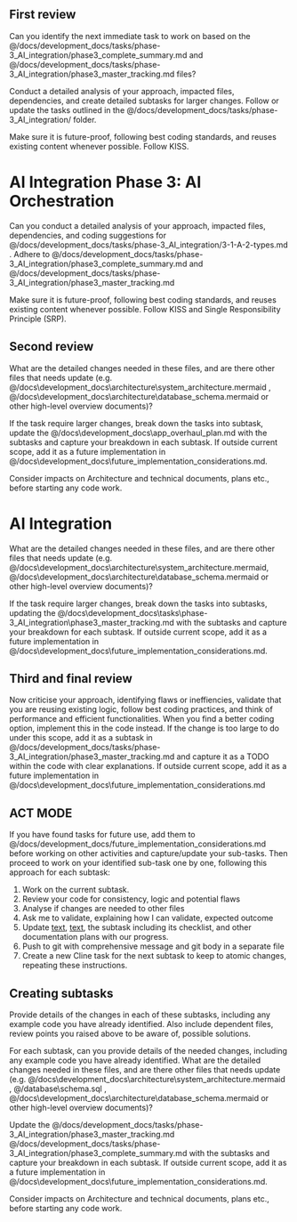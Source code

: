 ## First review
Can you identify the next immediate task to work on based on the @/docs/development_docs/tasks/phase-3_AI_integration/phase3_complete_summary.md and @/docs/development_docs/tasks/phase-3_AI_integration/phase3_master_tracking.md files?

Conduct a detailed analysis of your approach, impacted files, dependencies, and create detailed subtasks for larger changes. Follow or update the tasks outlined in the @/docs/development_docs/tasks/phase-3_AI_integration/ folder.

Make sure it is future-proof, following best coding standards, and reuses existing content whenever possible. Follow KISS.

# AI Integration Phase 3: AI Orchestration
Can you conduct a detailed analysis of your approach, impacted files, dependencies, and coding suggestions for @/docs/development_docs/tasks/phase-3_AI_integration/3-1-A-2-types.md . Adhere to @/docs/development_docs/tasks/phase-3_AI_integration/phase3_complete_summary.md 
 and @/docs/development_docs/tasks/phase-3_AI_integration/phase3_master_tracking.md 

Make sure it is future-proof, following best coding standards, and reuses existing content whenever possible. Follow KISS and Single Responsibility Principle (SRP).

## Second review
What are the detailed changes needed in these files, and are there other files that needs update (e.g. @/docs\development_docs\architecture\system_architecture.mermaid , @/docs\development_docs\architecture\database_schema.mermaid  or other high-level overview documents)? 

If the task require larger changes, break down the tasks into subtask, update the @/docs\development_docs\app_overhaul_plan.md with the subtasks and capture your breakdown in each subtask. If outside current scope, add it as a future implementation in @/docs\development_docs\future_implementation_considerations.md.

Consider impacts on Architecture and technical documents, plans etc., before starting any code work.

# AI Integration
What are the detailed changes needed in these files, and are there other files that needs update (e.g. @/docs\development_docs\architecture\system_architecture.mermaid, @/docs\development_docs\architecture\database_schema.mermaid  or other high-level overview documents)? 

If the task require larger changes, break down the tasks into subtasks, updating the @/docs\development_docs\tasks\phase-3_AI_integration\phase3_master_tracking.md with the subtasks and capture your breakdown for each subtask. If outside current scope, add it as a future implementation in @/docs\development_docs\future_implementation_considerations.md.

## Third and final review
Now criticise your approach, identifying flaws or ineffiencies, validate that you are reusing existing logic, follow best coding practices, and think of performance and efficient functionalities. When you find a better coding option, implement this in the code instead. If the change is too large to do under this scope, add it as a subtask in @/docs/development_docs/tasks/phase-3_AI_integration/phase3_master_tracking.md  and capture it as a TODO within the code with clear explanations. If outside current scope, add it as a future implementation in @/docs\development_docs\future_implementation_considerations.md 

## ACT MODE
If you have found tasks for future use, add them to @/docs/development_docs/future_implementation_considerations.md  before working on other activities and capture/update your sub-tasks. Then proceed to work on your identified sub-task one by one, following this approach for each subtask:
1. Work on the current subtask.
2. Review your code for consistency, logic and potential flaws
3. Analyse if changes are needed to other files
4. Ask me to validate, explaining how I can validate, expected outcome
5. Update [text](../tasks/phase-3_AI_integration/phase3_master_tracking.md), [text](../tasks/phase-3_AI_integration/phase3_complete_summary.md), the subtask including its checklist, and other documentation plans with our progress.
6. Push to git with comprehensive message and git body in a separate file
7. Create a new Cline task for the next subtask to keep to atomic changes, repeating these instructions.


## Creating subtasks
Provide details of the changes in each of these subtasks, including any example code you have already identified. Also include dependent files, review points you raised above to be aware of, possible solutions.

For each subtask, can you provide details of the needed changes, including any example code you have already identified. 
What are the detailed changes needed in these files, and are there other files that needs update (e.g. @/docs\development_docs\architecture\system_architecture.mermaid  , @/database\schema.sql , @/docs\development_docs\architecture\database_schema.mermaid  or other high-level overview documents)? 

Update the @/docs/development_docs/tasks/phase-3_AI_integration/phase3_master_tracking.md @/docs/development_docs/tasks/phase-3_AI_integration/phase3_complete_summary.md  with the subtasks and capture your breakdown in each subtask. If outside current scope, add it as a future implementation in @/docs\development_docs\future_implementation_considerations.md.

Consider impacts on Architecture and technical documents, plans etc., before starting any code work.